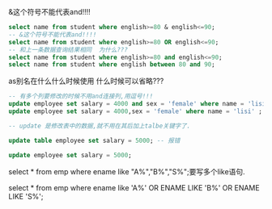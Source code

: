 &这个符号不能代表and!!!!

~~~ sql
select name from student where english>=80 & english<=90; 
-- &这个符号不能代表and!!!!
select name from student where english>=80 OR english<=90;
-- 和上一条数据查询结果相同  为什么???
select name from student where english>=80 and english<=90;
select name from student where english between 80 and 90;
~~~





as别名在什么什么时候使用  什么时候可以省略???







~~~sql
-- 有多个列要修改的时候不用and连接列,用逗号!!!
update employee set salary = 4000 and sex = 'female' where name = 'lisi' ; -- 数据倒是变了,但是不知道变成了什么样    ???
update employee set salary = 4000,sex = 'female' where name = 'lisi' ;
~~~



~~~sql
-- update 是修改表中的数据,就不用在其后加上talbe关键字了.

update table employee set salary = 5000; -- 报错

update employee set salary = 5000;

~~~

select * from emp where ename like "A%","B%","S%";要写多个like语句.

select * from emp where ename like 'A%' OR ENAME LIKE 'B%' OR ENAME LIKE 'S%';